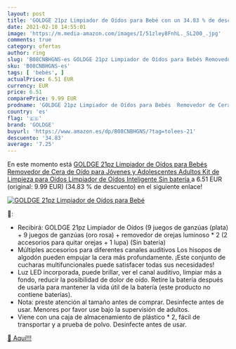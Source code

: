 ```yaml
---
layout: post
title: 'GOLDGE 21pz Limpiador de Oídos para Bebé con un 34.83 % de descuento'
date: 2021-02-18 14:55:01
image: 'https://m.media-amazon.com/images/I/51zley8FnhL._SL200_.jpg'
comments: true
category: ofertas
author: ring
slug: 'B08CNBHGNS-es GOLDGE 21pz Limpiador de Oídos para Bebés Removedor de...'
sku: 'B08CNBHGNS-es'
tags: [ 'bebés', ]
actualPrice: 6.51 EUR
currency: EUR
price: 6.51
comparePrice: 9.99 EUR
prodname: 'GOLDGE 21pz Limpiador de Oídos para Bebés  Removedor de Cera de Oído para Jóvenes y Adolescentes Adultos Kit de Limpieza para Oídos Limpiador de Oídos Inteligente  Sin batería '
country: 'es'
flag: '🇪🇸'
brand: 'GOLDGE'
buyurl: 'https://www.amazon.es/dp/B08CNBHGNS/?tag=tolees-21'
descuento: '34.83'
average: '7.25'
---
```


En este momento está [GOLDGE 21pz Limpiador de Oídos para Bebés  Removedor de Cera de Oído para Jóvenes y Adolescentes Adultos Kit de Limpieza para Oídos Limpiador de Oídos Inteligente  Sin batería ](https://www.amazon.es/dp/B08CNBHGNS/?tag=tolees-21) a 6.51 EUR (original: 9.99 EUR) (34.83 %  de descuento) en el siguiente enlace!

[![GOLDGE 21pz Limpiador de Oídos para Bebé](https://m.media-amazon.com/images/I/51zley8FnhL._SL200_.jpg)](https://www.amazon.es/dp/B08CNBHGNS/?tag=tolees-21)

🔎:

- Recibirá: GOLDGE 21pz Limpiador de Oídos (9 juegos de ganzúas (plata) + 9 juegos de ganzúas (oro rosa) + removedor de orejas luminoso * 2 (2 accesorios para quitar orejas + 1 lupa) (Sin batería)
- Múltiples accesorios para diferentes canales auditivos Los hisopos de algodón pueden empujar la cera más profundamente. ¡Este conjunto de cucharas multifuncionales puede satisfacer todas sus necesidades!
- Luz LED incorporada, puede brillar, ver el canal auditivo, limpiar más a fondo, reducir la posibilidad de dolor de oído. Retire la batería después de usarla para mantener la vida útil de la batería (este producto no contiene baterías).
- Nota: preste atención al tamaño antes de comprar. Desinfecte antes de usar. Menores por favor use bajo la supervisión de adultos.
- Viene con una caja de almacenamiento de plástico * 2, fácil de transportar y a prueba de polvo. Desinfecte antes de usar.

[🛒 Aquí!!!](https://www.amazon.es/dp/B08CNBHGNS/?tag=tolees-21)
